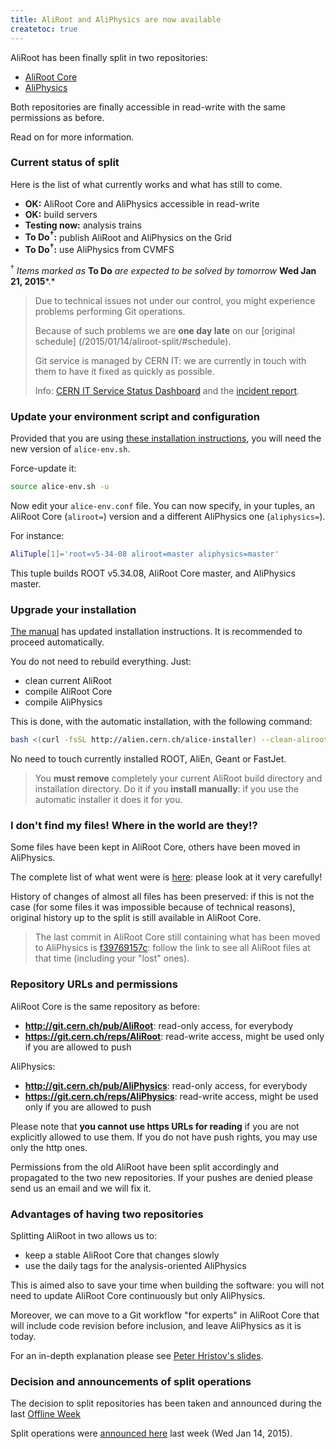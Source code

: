 ```yaml
---
title: AliRoot and AliPhysics are now available
createtoc: true
---
```


AliRoot has been finally split in two repositories:

 * [AliRoot Core](https://git.cern.ch/web/AliRoot.git)
 * [AliPhysics](https://git.cern.ch/web/AliPhysics.git)

Both repositories are finally accessible in read-write with the same permissions
as before.

Read on for more information.


### Current status of split

Here is the list of what currently works and what has still to come.

 * **OK:** AliRoot Core and AliPhysics accessible in read-write
 * **OK:** build servers
 * **Testing now:** analysis trains
 * **To Do<sup>†</sup>:** publish AliRoot and AliPhysics on the Grid
 * **To Do<sup>†</sup>:** use AliPhysics from CVMFS

<sup>†</sup> *Items marked as* **To Do** *are expected to be solved by tomorrow*
**Wed Jan 21, 2015***.*

> Due to technical issues not under our control, you might experience problems
> performing Git operations.
>
> Because of such problems we are **one day late** on our [original schedule]
> (/2015/01/14/aliroot-split/#schedule).
>
> Git service is managed by CERN IT: we are currently in touch with them to
> have it fixed as quickly as possible.
>
> Info:
> [CERN IT Service Status Dashboard](https://cern.service-now.com/service-portal/ssb.do?area=IT)
> and the
> [incident report](https://cern.service-now.com/service-portal/view-outage.do?from=CSP-Service-Status-Board&&n=OTG0017655).


### Update your environment script and configuration

Provided that you are using
[these installation instructions](/alice/install-aliroot), you will need the new
version of `alice-env.sh`.

Force-update it:

```bash
source alice-env.sh -u
```

Now edit your `alice-env.conf` file. You can now specify, in your tuples, an
AliRoot Core (`aliroot=`) version and a different AliPhysics one
(`aliphysics=`).

For instance:

```bash
AliTuple[1]='root=v5-34-08 aliroot=master aliphysics=master'
```

This tuple builds ROOT v5.34.08, AliRoot Core master, and AliPhysics master.


### Upgrade your installation

[The manual](/alice/install-aliroot) has updated installation instructions. It
is recommended to proceed automatically.

You do not need to rebuild everything. Just:

 * clean current AliRoot
 * compile AliRoot Core
 * compile AliPhysics

This is done, with the automatic installation, with the following command:

```bash
bash <(curl -fsSL http://alien.cern.ch/alice-installer) --clean-aliroot --aliroot --aliphysics
```

No need to touch currently installed ROOT, AliEn, Geant or FastJet.

> You **must remove** completely your current AliRoot build directory and
> installation directory. Do it if you **install manually**: if you use the
> automatic installer it does it for you.


### I don't find my files! Where in the world are they!?

Some files have been kept in AliRoot Core, others have been moved in AliPhysics.

The complete list of what went were is [here](2015/01/14/aliroot-split/): please
look at it very carefully!

History of changes of almost all files has been preserved: if this is not the
case (for some files it was impossible because of technical reasons), original
history up to the split is still available in AliRoot Core.

> The last commit in AliRoot Core still containing what has been moved to
> AliPhysics is [f39769157c](https://git.cern.ch/web/AliRoot.git/tree/f39769157c7ebf9260ec94294af22abe4e487823): follow the link to see all
> AliRoot files at that time (including your "lost" ones).


### Repository URLs and permissions

AliRoot Core is the same repository as before:

 * **http://git.cern.ch/pub/AliRoot**: read-only access, for everybody
 * **https://git.cern.ch/reps/AliRoot**: read-write access, might be used only
   if you are allowed to push

AliPhysics:

 * **http://git.cern.ch/pub/AliPhysics**: read-only access, for everybody
 * **https://git.cern.ch/reps/AliPhysics**: read-write access, might be used
   only if you are allowed to push

Please note that **you cannot use https URLs for reading** if you are not
explicitly allowed to use them. If you do not have push rights, you may use only
the http ones.

Permissions from the old AliRoot have been split accordingly and propagated to
the two new repositories. If your pushes are denied please send us an email and
we will fix it.


### Advantages of having two repositories

Splitting AliRoot in two allows us to:

 * keep a stable AliRoot Core that changes slowly
 * use the daily tags for the analysis-oriented AliPhysics

This is aimed also to save your time when building the software: you will not
need to update AliRoot Core continuously but only AliPhysics.

Moreover, we can move to a Git workflow "for experts" in AliRoot Core that
will include code revision before inclusion, and leave AliPhysics as it is
today.

For an in-depth explanation please see
[Peter Hristov's slides](https://indico.cern.ch/event/351206/session/0/contribution/6/material/slides/1.pdf).


### Decision and announcements of split operations

The decision to split repositories has been taken and announced during the
last [Offline Week](https://indico.cern.ch/event/351206/)

Split operations were [announced here](/2015/01/14/aliroot-split/) last week
(Wed Jan 14, 2015).
